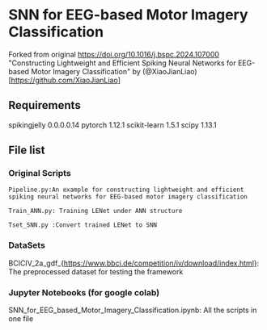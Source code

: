 # SNN for EEG-based Motor Imagery Classification
Forked from original https://doi.org/10.1016/j.bspc.2024.107000 "Constructing Lightweight and Efficient Spiking Neural Networks for EEG-based Motor Imagery Classification" by (@XiaoJianLiao)[https://github.com/XiaoJianLiao]

## Requirements
spikingjelly 0.0.0.0.14
pytorch 1.12.1
scikit-learn 1.5.1
scipy 1.13.1

## File list
### Original Scripts
	Pipeline.py:An example for constructing lightweight and efficient spiking neural networks for EEG-based motor imagery classification

	Train_ANN.py: Training LENet under ANN structure

	Tset_SNN.py :Convert trained LENet to SNN

### DataSets
  BCICIV_2a_gdf_{https://www.bbci.de/competition/iv/download/index.html}: The preprocessed dataset for testing the framework

### Jupyter Notebooks (for google colab)
  SNN_for_EEG_based_Motor_Imagery_Classification.ipynb: All the scripts in one file

